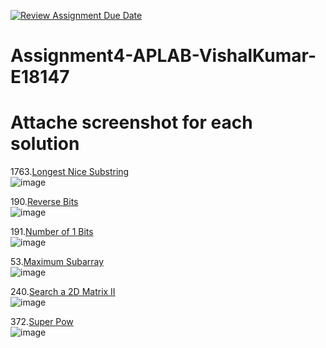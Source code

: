 [![Review Assignment Due Date](https://classroom.github.com/assets/deadline-readme-button-22041afd0340ce965d47ae6ef1cefeee28c7c493a6346c4f15d667ab976d596c.svg)](https://classroom.github.com/a/9cpYv7kx)
# Assignment4-APLAB-VishalKumar-E18147 
# Attache screenshot for each solution
1763.[Longest Nice Substring](https://leetcode.com/problems/longest-nice-substring/description/)<br>
![image](https://github.com/user-attachments/assets/f1f95903-bca3-4e01-b723-34b9ff2cde9b)

190.[Reverse Bits](https://leetcode.com/problems/reverse-bits/description/)<br>
![image](https://github.com/user-attachments/assets/db24e3d3-ca30-46df-90e8-99038a0e0c50)

191.[Number of 1 Bits](https://leetcode.com/problems/number-of-1-bits/description/)<br>
![image](https://github.com/user-attachments/assets/d6ae410e-2666-43d4-9f60-2255963d9edb)

53.[Maximum Subarray](https://leetcode.com/problems/maximum-subarray/description/)<br>
![image](https://github.com/user-attachments/assets/24bd135b-a957-4f4c-898c-2c4a31ccb8d2)

240.[Search a 2D Matrix II](https://leetcode.com/problems/search-a-2d-matrix-ii/description/)<br>
![image](https://github.com/user-attachments/assets/ff4432cc-d931-455a-9d69-f24bdce2c096)

372.[Super Pow](https://leetcode.com/problems/super-pow/description/)<br>
![image](https://github.com/user-attachments/assets/59fe451e-b30c-4876-8d94-a82d645084db)

